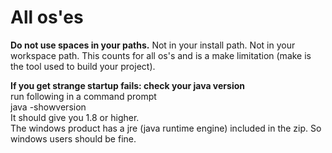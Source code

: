 All os'es
==
**Do not use spaces in your paths.**
Not in your install path.
Not in your workspace path.
This counts for all os's and is a make limitation (make is the tool used to build your project).

**If you get strange startup fails: check your java version**  
run following in a command prompt   
java -showversion  
It should give you 1.8 or higher.  
The windows product has a jre (java runtime engine) included in the zip. So windows users should be fine.